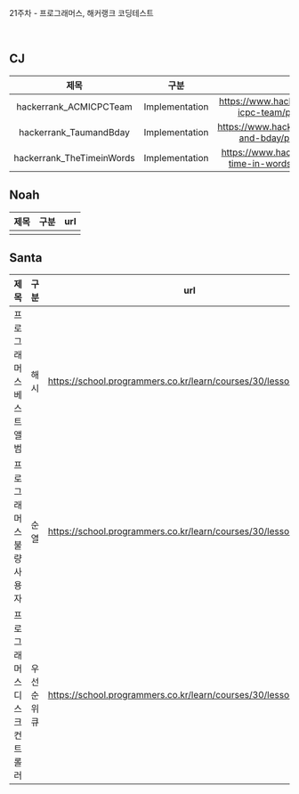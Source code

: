 21주차 - 프로그래머스, 해커랭크 코딩테스트

</br>

## CJ

|제목|구분|url|
|:------:|:---:|:---:|
|hackerrank_ACMICPCTeam|Implementation|https://www.hackerrank.com/challenges/acm-icpc-team/problem?isFullScreen=true|
|hackerrank_TaumandBday|Implementation|https://www.hackerrank.com/challenges/taum-and-bday/problem?isFullScreen=true|
|hackerrank_TheTimeinWords|Implementation|https://www.hackerrank.com/challenges/the-time-in-words/problem?isFullScreen=true|

## Noah

| 제목 | 구분 | url |
|:------:|:---:|:---:|
||||

## Santa

|제목|구분|url|
|:------:|:---:|:---:|
|프로그래머스 베스트 앨범|해시|https://school.programmers.co.kr/learn/courses/30/lessons/42579|
|프로그래머스 불량 사용자|순열|https://school.programmers.co.kr/learn/courses/30/lessons/64064|
|프로그래머스 디스크 컨트롤러|우선순위 큐|https://school.programmers.co.kr/learn/courses/30/lessons/42627|